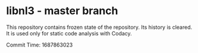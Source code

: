 # libnl3 - master branch

This repository contains frozen state of the repository.
Its history is cleared. It is used only for static code
analysis with Codacy.

Commit Time: 1687863023